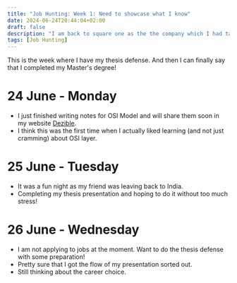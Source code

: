```yaml
---
title: "Job Hunting: Week 1: Need to showcase what I know"
date: 2024-06-24T20:44:04+02:00
draft: false
description: "I am back to square one as the the company which I had talked about last week, also decided to not go forward with the application. On to learning something useful. For real!"
tags: [Job Hunting]
---
```


This is the week where I have my thesis defense. And then I can finally say that I completed my Master's degree!

# 24 June - Monday

- I just finished writing notes for OSI Model and will share them soon in my website [Dezible](https://www.dezible.com).
- I think this was the first time when I actually liked learning (and not just cramming) about OSI layer.

# 25 June - Tuesday

- It was a fun night as my friend was leaving back to India.
- Completing my thesis presentation and hoping to do it without too much stress!

# 26 June - Wednesday

- I am not applying to jobs at the moment. Want to do the thesis defense with some preparation!
- Pretty sure that I got the flow of my presentation sorted out.
- Still thinking about the career choice.